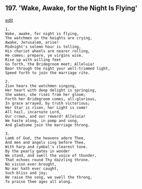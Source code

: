 
## 197.  'Wake, Awake, for the Night Is Flying'
[edit](https://docs.google.com/document/d/16xxTAfBRnD9MdjadtIfccwRBKY-yHQKE/edit?mode=html)




    1.
    Wake, awake, for night is flying,
    The watchmen on the heights are crying,
    Awake, Jerusalem, arise!
    Midnight's solemn hour is tolling,
    His chariot wheels are nearer rolling,
    He comes; prepare, ye virgins wise.
    Rise up with willing feet
    Go forth, the Bridegroom meet; Alleluia!
    Bear through the night your well-trimmed light,
    Speed forth to join the marriage rite.

    2.
    Zion hears the watchmen singing,
    Her heart with deep delight is springing,
    She wakes, she rises from her gloom;
    Forth her Bridegroom comes, all-glorious,
    In grace arrayed, by truth victorious;
    Her Star is risen, her Light is come!
    All hail, incarnate Lord,
    Our crown, and our reward! Alleluia!
    We haste along, in pomp and song,
    And gladsome join the marriage throng.

    3.
    Lamb of God, the heavens adore Thee,
    And men and angels sing before Thee,
    With harp and cymbal's clearest tone.
    By the pearly gates in wonder
    We stand, and swell the voice of thunder,
    That echoes round Thy dazzling throne.
    No vision ever brought,
    No ear hath ever caught,
    Such bliss and joy;
    We raise the song, we swell the throng,
    To praise Thee ages all along.
